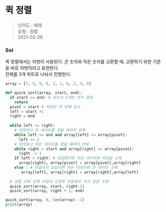 # 퀵 정렬
> 난이도 : 예제   
> 유형 : 정렬  
> 2021-02-26

### Sol
퀵 정렬에서는 피벗이 사용된다. 큰 숫자와 작은 숫자를 교환할 때, 교환하기 위한 기준을 바로 피벗이라고 표현한다.  
전체를 3개 파트로 나눠서 진행한다.
```python
array = [7, 5, 9, 0, 3, 1, 6, 2, 4, 8]

def quick_sort(array, start, end):
  if start >= end: # 원소가 1개인 경우 종료
    return
  pivot = start # 피벗은 첫 번째 원소
  left = start +1
  right = end
  
  while left <= right:
    # 피벗보다 큰 데이터를 찾을 때까지 반복 
    while left <= end and array[left] <= array[pivot]:
      left += 1
    # 피벗보다 작은 데이터를 찾을 때까지 반복
    while right > start and array[right] >= array[pivot]:
      right -= 1
    if left > right: # 엇갈렸다면 작은 데이터와 피벗을 교체
      array[right], array[pivot] = array[pivot],array[right]
    else : # 엇갈리지 않았다면 작은 데이터와 큰 데이터 교체
       array[left], array[right] = array[right],array[left]
          
  # 분할 이후 왼쪽 부분과 오른쪽 부분에서 각각 정렬 수행
  quick_sort(array, start, right-1)
  quick_sort(array, right + 1, end)

quick_sort(array, 0, len(array) -1)
print(array)
```